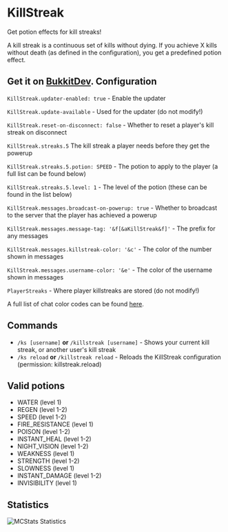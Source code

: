 KillStreak
==========
Get potion effects for kill streaks!

A kill streak is a continuous set of kills without dying. If you achieve X kills without death (as defined in the configuration), you get a predefined potion effect.

Get it on [BukkitDev](http://dev.bukkit.org/bukkit-plugins/killstreak/).
Configuration
-------------
`KillStreak.updater-enabled: true` - Enable the updater

`KillStreak.update-available` - Used for the updater (do not modify!)

`KillStreak.reset-on-disconnect: false` - Whether to reset a player's kill streak on disconnect

`KillStreak.streaks.5` The kill streak a player needs before they get the powerup

`KillStreak.streaks.5.potion: SPEED` - The potion to apply to the player (a full list can be found below)

`KillStreak.streaks.5.level: 1` - The level of the potion (these can be found in the list below)

`KillStreak.messages.broadcast-on-powerup: true` - Whether to broadcast to the server that the player has achieved a powerup

`KillStreak.messages.message-tag: '&f[&aKillStreak&f]'` - The prefix for any messages

`KillStreak.messages.killstreak-color: '&c'` - The color of the number shown in messages 

`KillStreak.messages.username-color: '&e'` - The color of the username shown in messages

`PlayerStreaks` - Where player killstreaks are stored (do not modify!)

A full list of chat color codes can be found [here](http://wiki.ess3.net/mc/).

Commands
--------
 - `/ks [username]` **or** `/killstreak [username]` - Shows your current kill streak, or another user's kill streak
 - `/ks reload` **or** `/killstreak reload` - Reloads the KillStreak configuration (permission: killstreak.reload)

Valid potions
-------------
 - WATER (level 1)
 - REGEN (level 1-2)
 - SPEED (level 1-2)
 - FIRE_RESISTANCE (level 1)
 - POISON (level 1-2)
 - INSTANT_HEAL (level 1-2)
 - NIGHT_VISION (level 1-2)
 - WEAKNESS (level 1)
 - STRENGTH (level 1-2)
 - SLOWNESS (level 1)
 - INSTANT_DAMAGE (level 1-2)
 - INVISIBILITY (level 1)
 
Statistics
----------
![MCStats Statistics](http://mcstats.org/signature/KillStreak.png)